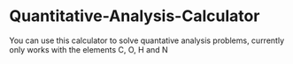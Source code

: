 # Quantitative-Analysis-Calculator
You can use this calculator to solve quantative analysis problems, currently only works with the elements C, O, H and N

